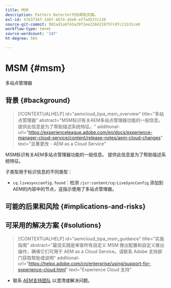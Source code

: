 ```yaml
---
title: MSM
description: Pattern Detector代码帮助页面。
exl-id: 47d3736f-146f-4674-a5e8-affad537c120
source-git-commit: 982ad1a6f43a29f2ee2284219757c8fc11b31ce0
workflow-type: tm+mt
source-wordcount: '147'
ht-degree: 56%

---
```


# MSM {#msm}

多站点管理器

## 背景 {#background}

>[!CONTEXTUALHELP]
>id="aemcloud_bpa_msm_overview"
>title="多站点管理器"
>abstract="MSM标识有关AEM多站点管理器功能的一般信息。 提供此信息是为了帮助描述系统特征。"
>additional-url="https://experienceleague.adobe.com/en/docs/experience-manager-cloud-service/content/release-notes/aem-cloud-changes" text="显著更改 - AEM as a Cloud Service"

MSM标识有关AEM多站点管理器功能的一般信息。 提供此信息是为了帮助描述系统特征。

子类型用于标识信息的不同类型：

* `cq.livesyncconfig.found`：检测 `/jcr:content/cq:LiveSyncConfig` 添加到AEM的内容中的节点，这指示使用了多站点管理器。

## 可能的后果和风险 {#implications-and-risks}


## 可采用的解决方案 {#solutions}

>[!CONTEXTUALHELP]
>id="aemcloud_bpa_msm_guidance"
>title="实施指南"
>abstract="最佳实践是审查所有自定义 MSM 推出配置和自定义推出操作，确保它们可用于 AEM as a Cloud Service。请联系 Adobe 支持部门获取帮助或说明"
>additional-url="https://helpx.adobe.com/cn/enterprise/using/support-for-experience-cloud.html" text="Experience Cloud 支持"

* 联系 [AEM支持团队](https://helpx.adobe.com/cn/enterprise/using/support-for-experience-cloud.html) 以澄清或解决问题。
